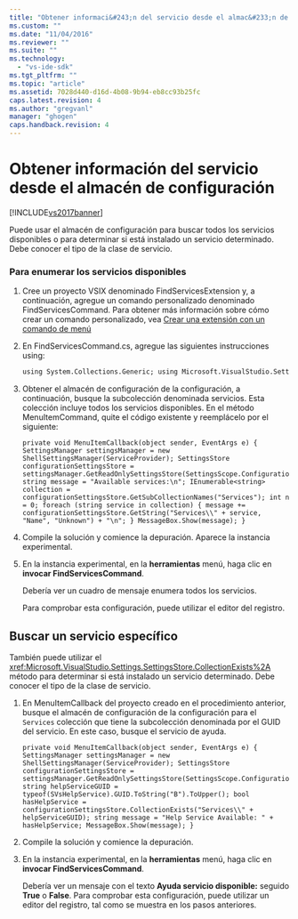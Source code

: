 ```yaml
---
title: "Obtener informaci&#243;n del servicio desde el almac&#233;n de configuraci&#243;n | Microsoft Docs"
ms.custom: ""
ms.date: "11/04/2016"
ms.reviewer: ""
ms.suite: ""
ms.technology: 
  - "vs-ide-sdk"
ms.tgt_pltfrm: ""
ms.topic: "article"
ms.assetid: 7028d440-d16d-4b08-9b94-eb8cc93b25fc
caps.latest.revision: 4
ms.author: "gregvanl"
manager: "ghogen"
caps.handback.revision: 4
---
```

# Obtener informaci&#243;n del servicio desde el almac&#233;n de configuraci&#243;n
[!INCLUDE[vs2017banner](../code-quality/includes/vs2017banner.md)]

Puede usar el almacén de configuración para buscar todos los servicios disponibles o para determinar si está instalado un servicio determinado. Debe conocer el tipo de la clase de servicio.  
  
### Para enumerar los servicios disponibles  
  
1.  Cree un proyecto VSIX denominado FindServicesExtension y, a continuación, agregue un comando personalizado denominado FindServicesCommand. Para obtener más información sobre cómo crear un comando personalizado, vea [Crear una extensión con un comando de menú](../extensibility/creating-an-extension-with-a-menu-command.md)  
  
2.  En FindServicesCommand.cs, agregue las siguientes instrucciones using:  
  
    ```vb  
    using System.Collections.Generic; using Microsoft.VisualStudio.Settings; using Microsoft.VisualStudio.Shell.Settings; using System.Windows.Forms;  
    ```  
  
3.  Obtener el almacén de configuración de la configuración, a continuación, busque la subcolección denominada servicios. Esta colección incluye todos los servicios disponibles. En el método MenuItemCommand, quite el código existente y reemplácelo por el siguiente:  
  
    ```  
    private void MenuItemCallback(object sender, EventArgs e) { SettingsManager settingsManager = new ShellSettingsManager(ServiceProvider); SettingsStore configurationSettingsStore = settingsManager.GetReadOnlySettingsStore(SettingsScope.Configuration); string message = "Available services:\n"; IEnumerable<string> collection = configurationSettingsStore.GetSubCollectionNames("Services"); int n = 0; foreach (string service in collection) { message += configurationSettingsStore.GetString("Services\\" + service, "Name", "Unknown") + "\n"; } MessageBox.Show(message); }  
    ```  
  
4.  Compile la solución y comience la depuración. Aparece la instancia experimental.  
  
5.  En la instancia experimental, en la **herramientas** menú, haga clic en **invocar FindServicesCommand**.  
  
     Debería ver un cuadro de mensaje enumera todos los servicios.  
  
     Para comprobar esta configuración, puede utilizar el editor del registro.  
  
## Buscar un servicio específico  
 También puede utilizar el <xref:Microsoft.VisualStudio.Settings.SettingsStore.CollectionExists%2A> método para determinar si está instalado un servicio determinado. Debe conocer el tipo de la clase de servicio.  
  
1.  En MenuItemCallback del proyecto creado en el procedimiento anterior, busque el almacén de configuración de la configuración para el `Services` colección que tiene la subcolección denominada por el GUID del servicio. En este caso, busque el servicio de ayuda.  
  
    ```  
    private void MenuItemCallback(object sender, EventArgs e) { SettingsManager settingsManager = new ShellSettingsManager(ServiceProvider); SettingsStore configurationSettingsStore = settingsManager.GetReadOnlySettingsStore(SettingsScope.Configuration); string helpServiceGUID = typeof(SVsHelpService).GUID.ToString("B").ToUpper(); bool hasHelpService = configurationSettingsStore.CollectionExists("Services\\" + helpServiceGUID); string message = "Help Service Available: " + hasHelpService; MessageBox.Show(message); }  
    ```  
  
2.  Compile la solución y comience la depuración.  
  
3.  En la instancia experimental, en la **herramientas** menú, haga clic en **invocar FindServicesCommand**.  
  
     Debería ver un mensaje con el texto **Ayuda servicio disponible:**  seguido **True** o **False**. Para comprobar esta configuración, puede utilizar un editor del registro, tal como se muestra en los pasos anteriores.
